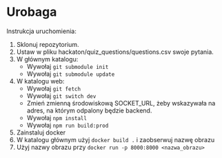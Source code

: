 
# Urobaga

Instrukcja uruchomienia:

1. Sklonuj repozytorium.
2. Ustaw w pliku hackaton/quiz_questions/questions.csv swoje pytania.
3. W głównym katalogu:
   - Wywołaj `git submodule init`
   - Wywołaj `git submodule update`
4. W katalogu web:
   - Wywołaj `git fetch`
   - Wywołaj `git switch dev`
   - Zmień zmienną środowiskową SOCKET_URL, żeby wskazywała na adres, na którym odpalony będzie backend.
   - Wywołaj `npm install`
   - Wywołaj `npm run build:prod`
6. Zainstaluj docker
7. W katalogu głównym użyj `docker build .` i zaobserwuj nazwę obrazu
8. Użyj nazwy obrazu przy `docker run -p 8000:8000 <nazwa_obrazu>`

